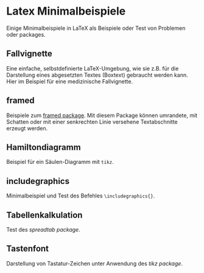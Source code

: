 # Latex Minimalbeispiele
Einige Minimalbeispiele in LaTeX als Beispiele oder Test von Problemen oder packages.

## Fallvignette
Eine einfache, selbstdefinierte LaTeX-Umgebung, wie sie z.B. für die Darstellung eines abgesetzten Textes (Boxtext) gebraucht werden kann. Hier im Beispiel für eine medizinische Fallvignette.

## framed
Beispiele zum [framed package](https://www.ctan.org/pkg/framed).
Mit diesem Package können umrandete, mit Schatten oder mit einer senkrechten Linie versehene Textabschnitte erzeugt werden.

## Hamiltondiagramm
Beispiel für ein Säulen-Diagramm mit `tikz`.

## includegraphics
Minimalbeispiel und Test des Befehles `\includegraphics{}`.

## Tabellenkalkulation
Test des *spreadtab package*.

## Tastenfont
Darstellung von Tastatur-Zeichen unter Anwendung des *tikz package*.


